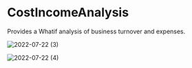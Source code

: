 # CostIncomeAnalysis

Provides a Whatif analysis of business turnover and expenses.

![2022-07-22 (3)](https://user-images.githubusercontent.com/4230032/180334347-5dacc61d-cd65-4237-9b90-74c78c014c80.png)

![2022-07-22 (4)](https://user-images.githubusercontent.com/4230032/180334395-5abdd533-c451-49c9-af73-8697a10d0f54.png)

